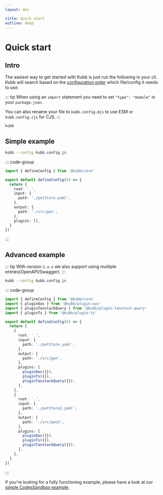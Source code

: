 ```yaml
---
layout: doc

title: Quick start
outline: deep
---
```


# Quick start

## Intro

The easiest way to get started with Kubb is just run the following in your cli.
Kubb will search based on the [configuration order](/guide/configure#usage) which file/config it needs to use.

::: tip
When using an `import` statement you need to set `"type": "module"` in your `package.json`.

You can also rename your file to `kubb.config.mjs` to use ESM or `kubb.config.cjs` for CJS.
:::

```bash
kubb
```

## Simple example

```bash
kubb --config kubb.config.js
```

::: code-group

```typescript twoslash [kubb.config.js]
import { defineConfig } from '@kubb/core'

export default defineConfig(() => {
  return {
    root: '.',
    input: {
      path: './petStore.yaml',
    },
    output: {
      path: './src/gen',
    },
    plugins: [],
  }
})
```

:::

## Advanced example

::: tip
With version `2.x.x` we also support using multiple entries(OpenAPI/Swagger).
:::

```bash
kubb --config kubb.config.js
```

::: code-group

```typescript twoslash [kubb.config.js]
import { defineConfig } from '@kubb/core'
import { pluginOas } from '@kubb/plugin-oas'
import { pluginTanstackQuery } from '@kubb/plugin-tanstack-query'
import { pluginTs } from '@kubb/plugin-ts'

export default defineConfig(() => {
  return [
    {
      root: '.',
      input: {
        path: './petStore.yaml',
      },
      output: {
        path: './src/gen',
      },
      plugins: [
        pluginOas({}),
        pluginTs({}),
        pluginTanstackQuery({}),
      ],
    },
    {
      root: '.',
      input: {
        path: './petStore2.yaml',
      },
      output: {
        path: './src/gen2',
      },
      plugins: [
        pluginOas({}),
        pluginTs({}),
        pluginTanstackQuery({}),
      ],
    },
  ]
})
```

:::

If you're looking for a fully functioning example, please have a look at our [simple CodesSandbox example](https://codesandbox.io/s/github/kubb-labs/kubb/tree/main/examples/typescript).
